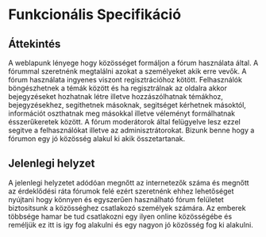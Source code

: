# Funkcionális Specifikáció

## Áttekintés
A weblapunk lényege hogy közösséget formáljon a fórum használata által. A fórummal szeretnénk megtalálni azokat a személyeket akik erre vevők. 
A fórum használata ingyenes viszont regisztrációhoz kötött.
Felhasználók böngészhetnek a témák között és ha regisztrálnak az oldalra akkor bejegyzéseket hozhatnak létre illetve hozzászólhatnak témákhoz, bejegyzésekhez, segithetnek másoknak, segitséget kérhetnek másoktól, információt oszthatnak meg másokkal illetve véleményt formálhatnak ésszerűkeretek között. 
A fórum moderátorok által felügyelve lesz ezzel segitve a felhasználókat illetve az adminisztrátorokat.
Bizunk benne hogy a fórumon egy jó közösség alakul ki akik összetartanak.

## Jelenlegi helyzet
A jelenlegi helyzetet adódóan 	megnőtt az internetezők száma és megnőtt az érdeklődési ráta fórumok felé ezért szeretnénk ehhez lehetőséget nyújtani hogy könnyen és egyszerűen használható fórum felületet biztositsunk a közösséghez csatlakozó személyek számára. Az emberek többsége hamar be tud csatlakozni egy ilyen online közösségébe és reméljük ez itt is igy fog alakulni és egy nagyon jó közösség fog ki alakulni.
